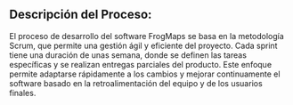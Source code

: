 ## Descripción del Proceso:

El proceso de desarrollo del software FrogMaps se basa en la metodología Scrum, 
que permite una gestión ágil y eficiente del proyecto. Cada sprint tiene una duración de unas semana, 
donde se definen las tareas específicas y se realizan entregas parciales del producto. Este enfoque permite 
adaptarse rápidamente a los cambios y mejorar continuamente el software basado en la retroalimentación del
equipo y de los usuarios finales.